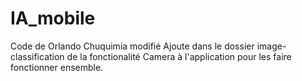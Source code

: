 # IA_mobile

Code de Orlando Chuquimia modifié 
Ajoute dans le dossier image-classification de la fonctionalité Camera à l'application pour les faire fonctionner ensemble.
